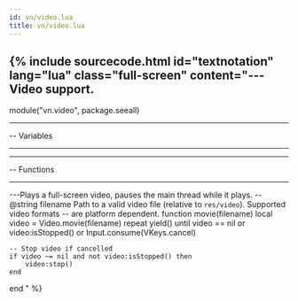 ```yaml
---
id: vn/video.lua
title: vn/video.lua
---
```


<!--excerpt-->

{% include sourcecode.html id="textnotation" lang="lua" class="full-screen" content="---Video support.
-- 
module(\"vn.video\", package.seeall)

-- ----------------------------------------------------------------------------
--  Variables
-- ----------------------------------------------------------------------------

-- ----------------------------------------------------------------------------
--  Functions
-- ----------------------------------------------------------------------------

---Plays a full-screen video, pauses the main thread while it plays.
-- @string filename Path to a valid video file (relative to <code>res/video</code>). Supported video formats
--         are platform dependent.
function movie(filename)
    local video = Video.movie(filename)
    repeat
        yield()
    until video == nil or video:isStopped() or Input.consume(VKeys.cancel)
    
    -- Stop video if cancelled
    if video ~= nil and not video:isStopped() then
        video:stop()
    end
end
" %}
                